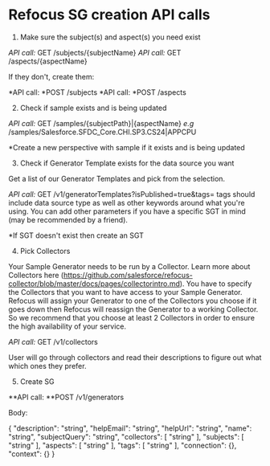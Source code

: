 # Refocus SG creation API calls

1. Make sure the subject(s) and aspect(s) you need exist 

*API call:* GET /subjects/{subjectName}
*API call:* GET /aspects/{aspectName}


If they don't, create them:

*API call: *POST /subjects
*API call: *POST /aspects


2. Check if sample exists and is being updated

*API call:* GET /samples/{subjectPath}|{aspectName}    *e.g* /samples/Salesforce.SFDC_Core.CHI.SP3.CS24|APPCPU


*Create a new perspective with sample if it exists and is being updated


3. Check if Generator Template exists for the data source you want

Get a list of our Generator Templates and pick from the selection.

*API call:* GET /v1/generatorTemplates?isPublished=true&tags= 
tags should include data source type as well as other keywords around what you're using. You can add other parameters if you have a specific SGT in mind (may be recommended by a friend).

*If SGT doesn't exist then create an SGT

4. Pick Collectors

Your Sample Generator needs to be run by a Collector. Learn more about Collectors here (https://github.com/salesforce/refocus-collector/blob/master/docs/pages/collectorintro.md). You have to specify the Collectors that you want to have access to your Sample Generator. Refocus will assign your Generator to one of the Collectors you choose if it goes down then Refocus will reassign the Generator to a working Collector. So we recommend that you choose at least 2 Collectors in order to ensure the high availability of your service. 

*API call:* GET /v1/collectors 

User will go through collectors and read their descriptions to figure out what which ones they prefer. 


5. Create SG

**API call: **POST /v1/generators 

Body:

{
  "description": "string",
  "helpEmail": "string",
  "helpUrl": "string",
  "name": "string",
  "subjectQuery": "string",
  "collectors": [
    "string"
  ],
  "subjects": [
    "string"
  ],
  "aspects": [
    "string"
  ],
  "tags": [
    "string"
  ],
  "connection": {},
  "context": {}
}


